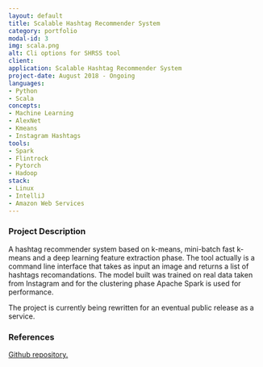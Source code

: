 ```yaml
---
layout: default
title: Scalable Hashtag Recommender System
category: portfolio
modal-id: 3
img: scala.png
alt: Cli options for SHRSS tool
client: 
application: Scalable Hashtag Recommender System
project-date: August 2018 - Ongoing
languages:
- Python
- Scala
concepts:
- Machine Learning
- AlexNet
- Kmeans
- Instagram Hashtags
tools:
- Spark
- Flintrock
- Pytorch
- Hadoop
stack:
- Linux
- IntelliJ
- Amazon Web Services
---
```


### Project Description
A hashtag recommender system based on k-means, mini-batch fast k-means and a deep learning feature extraction phase.
The tool actually is a command line interface that takes as input an image and returns a list of hashtags recomandations.
The model built was trained on real data taken from Instagram and for the clustering phase Apache Spark is used for performance.

The project is currently being rewritten for an eventual public release as a service.

### References
[Github repository.](https://github.com/Rhuax/Scalable-Hashtag-Recommender-System)